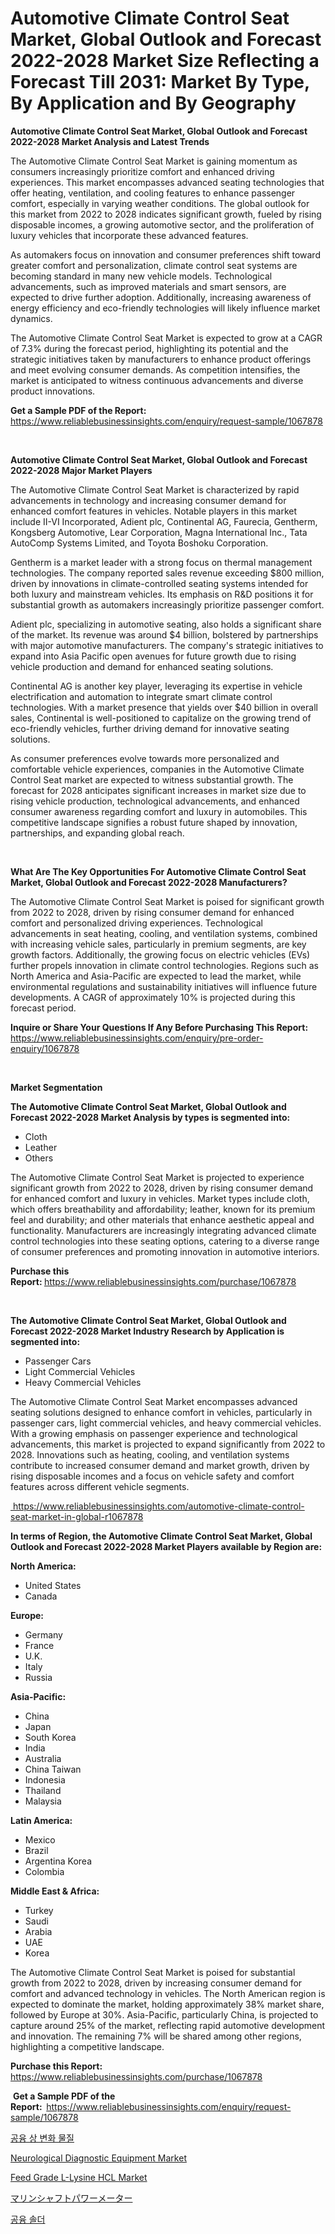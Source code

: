 <p><h1>Automotive Climate Control Seat Market, Global Outlook and Forecast 2022-2028 Market Size Reflecting a Forecast Till 2031: Market By Type, By Application and By Geography</h1></p><p><strong>Automotive Climate Control Seat Market, Global Outlook and Forecast 2022-2028 Market Analysis and Latest Trends</strong></p>
<p><p>The Automotive Climate Control Seat Market is gaining momentum as consumers increasingly prioritize comfort and enhanced driving experiences. This market encompasses advanced seating technologies that offer heating, ventilation, and cooling features to enhance passenger comfort, especially in varying weather conditions. The global outlook for this market from 2022 to 2028 indicates significant growth, fueled by rising disposable incomes, a growing automotive sector, and the proliferation of luxury vehicles that incorporate these advanced features.</p><p>As automakers focus on innovation and consumer preferences shift toward greater comfort and personalization, climate control seat systems are becoming standard in many new vehicle models. Technological advancements, such as improved materials and smart sensors, are expected to drive further adoption. Additionally, increasing awareness of energy efficiency and eco-friendly technologies will likely influence market dynamics.</p><p>The Automotive Climate Control Seat Market is expected to grow at a CAGR of 7.3% during the forecast period, highlighting its potential and the strategic initiatives taken by manufacturers to enhance product offerings and meet evolving consumer demands. As competition intensifies, the market is anticipated to witness continuous advancements and diverse product innovations.</p></p>
<p><strong>Get a Sample PDF of the Report:&nbsp;</strong> <a href="https://www.reliablebusinessinsights.com/enquiry/request-sample/1067878">https://www.reliablebusinessinsights.com/enquiry/request-sample/1067878</a></p>
<p>&nbsp;</p>
<p><strong>Automotive Climate Control Seat Market, Global Outlook and Forecast 2022-2028 Major Market Players</strong></p>
<p><p>The Automotive Climate Control Seat Market is characterized by rapid advancements in technology and increasing consumer demand for enhanced comfort features in vehicles. Notable players in this market include II-VI Incorporated, Adient plc, Continental AG, Faurecia, Gentherm, Kongsberg Automotive, Lear Corporation, Magna International Inc., Tata AutoComp Systems Limited, and Toyota Boshoku Corporation.</p><p>Gentherm is a market leader with a strong focus on thermal management technologies. The company reported sales revenue exceeding $800 million, driven by innovations in climate-controlled seating systems intended for both luxury and mainstream vehicles. Its emphasis on R&D positions it for substantial growth as automakers increasingly prioritize passenger comfort.</p><p>Adient plc, specializing in automotive seating, also holds a significant share of the market. Its revenue was around $4 billion, bolstered by partnerships with major automotive manufacturers. The company's strategic initiatives to expand into Asia Pacific open avenues for future growth due to rising vehicle production and demand for enhanced seating solutions.</p><p>Continental AG is another key player, leveraging its expertise in vehicle electrification and automation to integrate smart climate control technologies. With a market presence that yields over $40 billion in overall sales, Continental is well-positioned to capitalize on the growing trend of eco-friendly vehicles, further driving demand for innovative seating solutions.</p><p>As consumer preferences evolve towards more personalized and comfortable vehicle experiences, companies in the Automotive Climate Control Seat market are expected to witness substantial growth. The forecast for 2028 anticipates significant increases in market size due to rising vehicle production, technological advancements, and enhanced consumer awareness regarding comfort and luxury in automobiles. This competitive landscape signifies a robust future shaped by innovation, partnerships, and expanding global reach.</p></p>
<p>&nbsp;</p>
<p><strong>What Are The Key Opportunities For Automotive Climate Control Seat Market, Global Outlook and Forecast 2022-2028 Manufacturers?</strong></p>
<p><p>The Automotive Climate Control Seat Market is poised for significant growth from 2022 to 2028, driven by rising consumer demand for enhanced comfort and personalized driving experiences. Technological advancements in seat heating, cooling, and ventilation systems, combined with increasing vehicle sales, particularly in premium segments, are key growth factors. Additionally, the growing focus on electric vehicles (EVs) further propels innovation in climate control technologies. Regions such as North America and Asia-Pacific are expected to lead the market, while environmental regulations and sustainability initiatives will influence future developments. A CAGR of approximately 10% is projected during this forecast period.</p></p>
<p><strong>Inquire or Share Your Questions If Any Before Purchasing This Report:</strong> <a href="https://www.reliablebusinessinsights.com/enquiry/pre-order-enquiry/1067878">https://www.reliablebusinessinsights.com/enquiry/pre-order-enquiry/1067878</a></p>
<p>&nbsp;</p>
<p><strong>Market Segmentation</strong></p>
<p><strong>The Automotive Climate Control Seat Market, Global Outlook and Forecast 2022-2028 Market Analysis by types is segmented into:</strong></p>
<p><ul><li>Cloth</li><li>Leather</li><li>Others</li></ul></p>
<p><p>The Automotive Climate Control Seat Market is projected to experience significant growth from 2022 to 2028, driven by rising consumer demand for enhanced comfort and luxury in vehicles. Market types include cloth, which offers breathability and affordability; leather, known for its premium feel and durability; and other materials that enhance aesthetic appeal and functionality. Manufacturers are increasingly integrating advanced climate control technologies into these seating options, catering to a diverse range of consumer preferences and promoting innovation in automotive interiors.</p></p>
<p><strong>Purchase this Report:&nbsp;</strong><a href="https://www.reliablebusinessinsights.com/purchase/1067878">https://www.reliablebusinessinsights.com/purchase/1067878</a></p>
<p>&nbsp;</p>
<p><strong>The Automotive Climate Control Seat Market, Global Outlook and Forecast 2022-2028 Market Industry Research by Application is segmented into:</strong></p>
<p><ul><li>Passenger Cars</li><li>Light Commercial Vehicles</li><li>Heavy Commercial Vehicles</li></ul></p>
<p><p>The Automotive Climate Control Seat Market encompasses advanced seating solutions designed to enhance comfort in vehicles, particularly in passenger cars, light commercial vehicles, and heavy commercial vehicles. With a growing emphasis on passenger experience and technological advancements, this market is projected to expand significantly from 2022 to 2028. Innovations such as heating, cooling, and ventilation systems contribute to increased consumer demand and market growth, driven by rising disposable incomes and a focus on vehicle safety and comfort features across different vehicle segments.</p></p>
<p><a href="https://www.reliablebusinessinsights.com/automotive-climate-control-seat-market-in-global-r1067878">&nbsp;https://www.reliablebusinessinsights.com/automotive-climate-control-seat-market-in-global-r1067878</a></p>
<p><strong>In terms of Region, the Automotive Climate Control Seat Market, Global Outlook and Forecast 2022-2028 Market Players available by Region are:</strong></p>
<p>
    <p> <strong> North America: </strong>
        <ul>
            <li>United States</li>
            <li>Canada</li>
        </ul>
        </p> 
    <p> <strong> Europe: </strong>
        <ul>
            <li>Germany</li>
            <li>France</li>
            <li>U.K.</li>
            <li>Italy</li>
            <li>Russia</li>
        </ul>
        </p> 
    <p> <strong> Asia-Pacific: </strong>
        <ul>
            <li>China</li>
            <li>Japan</li>
            <li>South Korea</li>
            <li>India</li>
            <li>Australia</li>
            <li>China Taiwan</li>
            <li>Indonesia</li>
            <li>Thailand</li>
            <li>Malaysia</li>
        </ul>
        </p> 
    <p> <strong> Latin America: </strong>
        <ul>
            <li>Mexico</li>
            <li>Brazil</li>
            <li>Argentina Korea</li>
            <li>Colombia</li>
        </ul>
        </p> 
    <p> <strong> Middle East & Africa: </strong>
        <ul>
            <li>Turkey</li>
            <li>Saudi</li>
            <li>Arabia</li>
            <li>UAE</li>
            <li>Korea</li>
        </ul>
    </p>
    </p>
<p><p>The Automotive Climate Control Seat Market is poised for substantial growth from 2022 to 2028, driven by increasing consumer demand for comfort and advanced technology in vehicles. The North American region is expected to dominate the market, holding approximately 38% market share, followed by Europe at 30%. Asia-Pacific, particularly China, is projected to capture around 25% of the market, reflecting rapid automotive development and innovation. The remaining 7% will be shared among other regions, highlighting a competitive landscape.</p></p>
<p><strong>Purchase this Report: </strong><a href="https://www.reliablebusinessinsights.com/purchase/1067878">https://www.reliablebusinessinsights.com/purchase/1067878</a></p>
<p>&nbsp;<strong>Get a Sample PDF of the Report:&nbsp;&nbsp;</strong><a href="https://www.reliablebusinessinsights.com/enquiry/request-sample/1067878">https://www.reliablebusinessinsights.com/enquiry/request-sample/1067878</a></p>
<p><strong></strong></p>
<p><p><a href="https://medium.com/@derrickmafrks96745/%EC%A0%84-%EC%84%B8%EA%B3%84-%EC%9C%A0%EC%9A%A9%EC%9C%B5-%EC%83%81%EB%B3%80%ED%99%94-%EB%AC%BC%EC%A7%88-%EC%8B%9C%EC%9E%A5-%EB%8F%99%ED%96%A5%EC%97%90-%EB%8C%80%ED%95%9C-%EC%A0%84%EB%9E%B5%EC%A0%81-%ED%86%B5%EC%B0%B0%EB%A0%A5-2024-2031-135%ED%8E%98%EC%9D%B4%EC%A7%80%EC%97%90-%EA%B1%B8%EC%B3%90-%EB%8B%A4%EB%A3%B8-a486b4f2487f">공융 상 변화 물질</a></p><p><a href="https://www.linkedin.com/pulse/emerging-trends-neurological-diagnostic-equipment-market-3qade?trackingId=KTmQPOFcSkGKicxJUtf6EA%3D%3D">Neurological Diagnostic Equipment Market</a></p><p><a href="https://issuu.com/reportprime-2/docs/feed-grade-l-lysine-hcl-market-size_48a8eccad678cb">Feed Grade L-Lysine HCL Market</a></p><p><a href="https://medium.com/@royprice674/2024%E5%B9%B4%E3%81%8B%E3%82%892031%E5%B9%B4%E3%81%BE%E3%81%A7%E3%81%AE%E6%9C%9F%E9%96%93%E3%81%AB%E4%BA%88%E6%B8%AC%E3%81%95%E3%82%8C%E3%82%8B-%E6%80%A5%E9%80%9F%E3%81%AB%E6%88%90%E9%95%B7%E3%81%99%E3%82%8B4-5-%E3%81%AEcagr%E3%82%92%E6%8C%81%E3%81%A4%E3%82%B0%E3%83%AD%E3%83%BC%E3%83%90%E3%83%AB%E6%B5%B7%E6%B4%8B%E3%82%B7%E3%83%A3%E3%83%95%E3%83%88%E3%83%91%E3%83%AF%E3%83%BC%E3%83%A1%E3%83%BC%E3%82%BF%E3%83%BC%E3%83%9E%E3%83%BC%E3%82%B1%E3%83%83%E3%83%88%E3%81%AE%E7%AF%84%E5%9B%B2%E3%81%AB%E3%81%A4%E3%81%84%E3%81%A6%E3%81%AE%E8%A9%B3%E7%B4%B0%E3%81%AA%E5%88%86%E6%9E%90-db034b4f5479">マリンシャフトパワーメーター</a></p><p><a href="https://medium.com/@derrickmafrks96745/%EC%9C%A0%ED%83%9D%ED%8B%B1-%EB%82%A9%EB%95%9C-%EC%82%B0%EC%97%85-%EC%A0%84%EB%A7%9D-%EC%8B%9C%EC%9E%A5-%EB%B3%80%ED%99%94%EC%99%80-%EC%A0%84%EB%9E%B5%EC%A0%81-%EC%9A%94%EA%B5%AC%EC%82%AC%ED%95%AD-2024-2031-7b6fdbda02ef">공융 솔더</a></p></p>